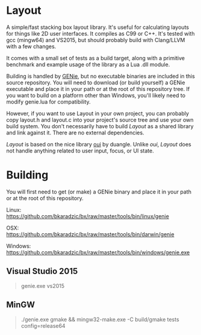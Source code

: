 Layout
======

A simple/fast stacking box layout library. It's useful for calculating layouts
for things like 2D user interfaces. It compiles as C99 or C++. It's tested with
gcc (mingw64) and VS2015, but should probably build with Clang/LLVM with a few
changes.

It comes with a small set of tests as a build target, along with a primitive
benchmark and example usage of the library as a Lua .dll module.

Building is handled by [GENie](https://github.com/bkaradzic/GENie), but no
executable binaries are included in this source repository. You will need to
download (or build yourself) a GENie executable and place it in your path or at
the root of this repository tree. If you want to build on a platform other than
Windows, you'll likely need to modify genie.lua for compatibility.

However, if you want to use Layout in your own project, you can probably copy
layout.h and layout.c into your project's source tree and use your own build
system. You don't necessarily have to build *Layout* as a shared library and
link against it. There are no external dependencies.

*Layout* is based on the nice library
[oui](https://bitbucket.org/duangle/oui-blendish) by duangle. Unlike *oui*,
*Layout* does not handle anything related to user input, focus, or UI state.

Building
========

You will first need to get (or make) a GENie binary and place it in your path
or at the root of this repository.

Linux:  
https://github.com/bkaradzic/bx/raw/master/tools/bin/linux/genie

OSX:  
https://github.com/bkaradzic/bx/raw/master/tools/bin/darwin/genie

Windows:  
https://github.com/bkaradzic/bx/raw/master/tools/bin/windows/genie.exe

Visual Studio 2015
------------------

> genie.exe vs2015

MinGW
-----

> ./genie.exe gmake && mingw32-make.exe -C build/gmake tests config=release64
